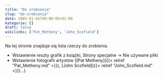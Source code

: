 ```yaml
---
title: "Do zrobienia"
slug: "do-zrobienia"
date: 2005-01-01T00:00:00+01:00
kategorie: []
draft: false
wikilinks: ['Pat_Metheny', 'John_Scofield']
---
```

Na tej stronie znajduje się lista rzeczy do zrobienia.

  - Wstawienie reszty grafik z książki, Strony specjalne -\> Nie używane
    pliki
  - Wstawienie fotografii artystów ([Pat
    Metheny]({{< relref "Pat_Metheny.md" >}}), [John
    Scofield]({{< relref "John_Scofield.md" >}})...)